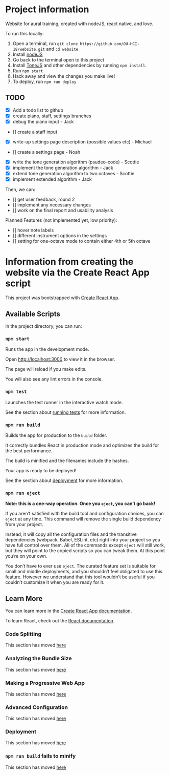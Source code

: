 
# Project information

Website for aural training, created with nodeJS, react native, and love.

To run this locally:

1. Open a terminal, run `git clone https://github.com/OU-HCI-18/website.git` and `cd website`
2. Install [nodeJS](https://nodejs.org/en/)
3. Go back to the terminal open to this project
4. Install [ToneJS](https://tonejs.github.io/) and other dependencies by running `npm install`.
5. Run `npm start`
6. Hack away and view the changes you make live!
7. To deploy, run `npm run deploy`

## TODO

- [x] Add a todo list to github
- [x] create piano, staff, settings branches
- [x] debug the piano input - Jack
- [] create a staff input
- [x] write-up settings page description (possible values etc) - Michael
- [] create a settings page - Noah
- [x] write the tone generation algorithm (psudeo-code) - Scottie
- [x] implement the tone generation algorithm - Jack
- [x] extend tone generation algorithm to two octaves - Scottie
- [x] implement extended algorithm - Jack

Then, we can:

- [] get user feedback, round 2
- [] implement any necessary changes
- [] work on the final report and usability analysis

Planned Features (not implemented yet, low priority):

- [] hover note labels
- [] different instrument options in the settings
- [] setting for one-octave mode to contain either 4th or 5th octave

# Information from creating the website via the Create React App script

This project was bootstrapped with [Create React App](https://github.com/facebook/create-react-app).

## Available Scripts

In the project directory, you can run:

### `npm start`

Runs the app in the development mode.

Open [http://localhost:3000](http://localhost:3000) to view it in the browser.

The page will reload if you make edits.

You will also see any lint errors in the console.

### `npm test`

Launches the test runner in the interactive watch mode.

See the section about [running tests](https://facebook.github.io/create-react-app/docs/running-tests) for more information.

### `npm run build`

Builds the app for production to the `build` folder.

It correctly bundles React in production mode and optimizes the build for the best performance.

The build is minified and the filenames include the hashes.

Your app is ready to be deployed!

See the section about [deployment](https://facebook.github.io/create-react-app/docs/deployment) for more information.

### `npm run eject`

**Note: this is a one-way operation. Once you `eject`, you can’t go back!**

If you aren’t satisfied with the build tool and configuration choices, you can `eject` at any time. This command will remove the single build dependency from your project.

Instead, it will copy all the configuration files and the transitive dependencies (webpack, Babel, ESLint, etc) right into your project so you have full control over them. All of the commands except `eject` will still work, but they will point to the copied scripts so you can tweak them. At this point you’re on your own.

You don’t have to ever use `eject`. The curated feature set is suitable for small and middle deployments, and you shouldn’t feel obligated to use this feature. However we understand that this tool wouldn’t be useful if you couldn’t customize it when you are ready for it.

## Learn More

You can learn more in the [Create React App documentation](https://facebook.github.io/create-react-app/docs/getting-started).

To learn React, check out the [React documentation](https://reactjs.org/).

### Code Splitting

This section has moved [here](https://facebook.github.io/create-react-app/docs/code-splitting)

### Analyzing the Bundle Size

This section has moved [here](https://facebook.github.io/create-react-app/docs/analyzing-the-bundle-size)

### Making a Progressive Web App

This section has moved [here](https://facebook.github.io/create-react-app/docs/making-a-progressive-web-app)

### Advanced Configuration

This section has moved [here](https://facebook.github.io/create-react-app/docs/advanced-configuration)

### Deployment

This section has moved [here](https://facebook.github.io/create-react-app/docs/deployment)

### `npm run build` fails to minify

This section has moved [here](https://facebook.github.io/create-react-app/docs/troubleshooting#npm-run-build-fails-to-minify)
